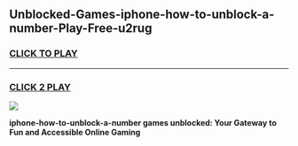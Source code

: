 
## Unblocked-Games-iphone-how-to-unblock-a-number-Play-Free-u2rug
<h3>
<a href="https://premium76.site?title=iphone-how-to-unblock-a-number&ref=21A">CLICK TO PLAY</a></h3>
<hr>

<h3>
<a href="https://premium76.site?title=iphone-how-to-unblock-a-number&ref=21A">CLICK 2 PLAY</a>
  
</h3>

<a href="https://premium76.site?title=iphone-how-to-unblock-a-number&ref=21A"><img src="https://clearcache.store/games.png"></a>


**iphone-how-to-unblock-a-number games unblocked: Your Gateway to Fun and Accessible Online Gaming**
